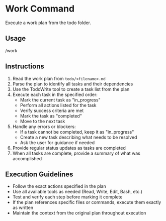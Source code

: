 # Work Command

Execute a work plan from the todo folder.

## Usage
/work <filename>

## Instructions

1. Read the work plan from `todo/<filename>.md`
2. Parse the plan to identify all tasks and their dependencies
3. Use the TodoWrite tool to create a task list from the plan
4. Execute each task in the specified order:
   - Mark the current task as "in_progress"
   - Perform all actions listed for the task
   - Verify success criteria are met
   - Mark the task as "completed"
   - Move to the next task
5. Handle any errors or blockers:
   - If a task cannot be completed, keep it as "in_progress"
   - Create a new task describing what needs to be resolved
   - Ask the user for guidance if needed
6. Provide regular status updates as tasks are completed
7. When all tasks are complete, provide a summary of what was accomplished

## Execution Guidelines
- Follow the exact actions specified in the plan
- Use all available tools as needed (Read, Write, Edit, Bash, etc.)
- Test and verify each step before marking it complete
- If the plan references specific files or commands, execute them exactly as written
- Maintain the context from the original plan throughout execution